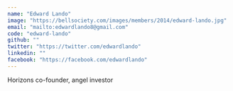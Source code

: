```yaml
---
name: "Edward Lando"
image: "https://bellsociety.com/images/members/2014/edward-lando.jpg"
email: "mailto:edwardlando8@gmail.com"
code: "edward-lando"
github: ""
twitter: "https://twitter.com/edwardlando"
linkedin: ""
facebook: "https://facebook.com/edwardlando"
---
```

Horizons co-founder, angel investor